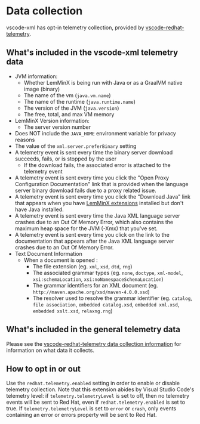# Data collection

vscode-xml has opt-in telemetry collection, provided by [vscode-redhat-telemetry](https://github.com/redhat-developer/vscode-redhat-telemetry).

## What's included in the vscode-xml telemetry data

 * JVM information:
    * Whether LemMinX is being run with Java or as a GraalVM native image (binary)
    * The name of the vm (`java.vm.name`)
    * The name of the runtime (`java.runtime.name`)
    * The version of the JVM (`java.version`)
    * The free, total, and max VM memory
 * LemMinX Version information:
    * The server version number
 * Does NOT include the `JAVA_HOME` environment variable for privacy reasons
 * The value of the `xml.server.preferBinary` setting
 * A telemetry event is sent every time the binary server download succeeds, fails, or is stopped by the user
    * If the download fails, the associated error is attached to the telemetry event
 * A telemetry event is sent every time you click the "Open Proxy Configuration Documentation" link that is provided when the language server binary download fails due to a proxy related issue.
 * A telemetry event is sent every time you click the "Download Java" link that appears when you have [LemMinX extensions](./docs/Extensions.md) installed but don't have Java installed.
 * A telemetry event is sent every time the Java XML language server crashes due to an Out Of Memory Error, which also contains the maximum heap space for the JVM (-Xmx) that you've set.
 * A telemetry event is sent every time you click on the link to the documentation that appears after the Java XML language server crashes due to an Out Of Memory Error.
 * Text Document Information
   * When a document is opened :
      * The file extension (eg. `xml`, `xsd`, `dtd`, `rng`)
      * The associated grammar types (eg. `none`, `doctype`, `xml-model`, `xsi:schemaLocation`, `xsi:noNamespaceSchemaLocation`)
      * The grammar identifiers for an XML document (eg. `http://maven.apache.org/xsd/maven-4.0.0.xsd`)
      * The resolver used to resolve the grammar identifier (eg. `catalog`, `file association`, `embedded catalog.xsd`, `embedded xml.xsd`, `embedded xslt.xsd`, `relaxng.rng`)

## What's included in the general telemetry data

Please see the
[vscode-redhat-telemetry data collection information](https://github.com/redhat-developer/vscode-redhat-telemetry/blob/HEAD/USAGE_DATA.md#usage-data-being-collected-by-red-hat-extensions)
for information on what data it collects.

## How to opt in or out

Use the `redhat.telemetry.enabled` setting in order to enable or disable telemetry collection.
Note that this extension abides by Visual Studio Code's telemetry level: if `telemetry.telemetryLevel` is set to off, then no telemetry events will be sent to Red Hat, even if `redhat.telemetry.enabled` is set to true. If `telemetry.telemetryLevel` is set to `error` or `crash`, only events containing an error or errors property will be sent to Red Hat.
